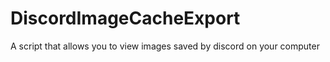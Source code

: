 # DiscordImageCacheExport
A script that allows you to view images saved by discord on your computer
